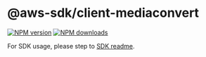 # @aws-sdk/client-mediaconvert

[![NPM version](https://img.shields.io/npm/v/@aws-sdk/client-mediaconvert/rc.svg)](https://www.npmjs.com/package/@aws-sdk/client-mediaconvert)
[![NPM downloads](https://img.shields.io/npm/dm/@aws-sdk/client-mediaconvert.svg)](https://www.npmjs.com/package/@aws-sdk/client-mediaconvert)

For SDK usage, please step to [SDK readme](https://github.com/aws/aws-sdk-js-v3).
